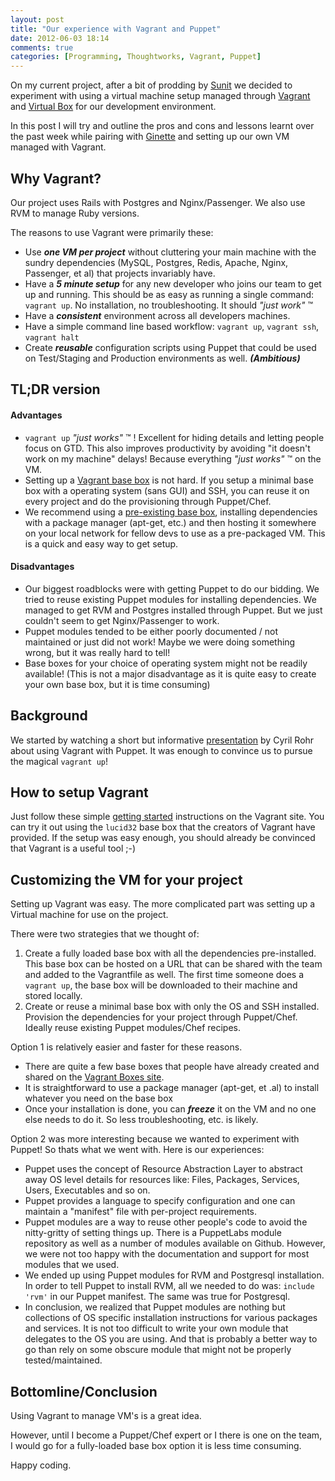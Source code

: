 ```yaml
---
layout: post
title: "Our experience with Vagrant and Puppet"
date: 2012-06-03 18:14
comments: true
categories: [Programming, Thoughtworks, Vagrant, Puppet]
---
```

On my current project, after a bit of prodding by [Sunit](http://twitter.com/sunitparekh) we decided to experiment with using a virtual
machine setup managed through [Vagrant](http://vagrantup.com) and [Virtual Box](http://virtualbox.org) for our development
environment. 

In this post I will try and outline the pros and cons and
lessons learnt over the past week while pairing with
[Ginette](http://twitter.com/vginette) and setting up our own VM
managed with Vagrant. 

## Why Vagrant?

Our project uses Rails with Postgres and Nginx/Passenger. We also use RVM to manage Ruby versions.

The reasons to use Vagrant were primarily these:

* Use **_one VM per project_** without cluttering your main machine with the sundry dependencies (MySQL, Postgres, Redis,
Apache, Nginx, Passenger, et al) that projects invariably have.
* Have a **_5 minute setup_** for any new developer who joins our team to
  get up and running. This should be as easy as running a single
  command: `vagrant up`. No installation, no troubleshooting. It
  should *"just work"* &#8482;
* Have a **_consistent_** environment across all developers machines.
* Have a simple command line based workflow: `vagrant up`, `vagrant ssh`,
  `vagrant halt`
* Create **_reusable_** configuration scripts using Puppet that could be used on Test/Staging and Production environments as well. **_(Ambitious)_**

## TL;DR version

#### Advantages

* `vagrant up` _"just works"_ &#8482; ! Excellent for hiding details and
  letting people focus on GTD. This also improves productivity by
  avoiding "it doesn't work on my machine" delays! Because everything
  _"just works"_ &#8482; on the VM.
* Setting up a  [Vagrant base box](http://vagrantup.com/v1/docs/base_boxes.html)
  is not hard. If you setup a minimal base box with a operating system
  (sans GUI) and SSH, you can reuse it on every project and do the provisioning through Puppet/Chef.
* We recommend using a [pre-existing base box](http://vagrantbox.es), installing dependencies
  with a package manager (apt-get, etc.) and then hosting it somewhere
  on your local network for fellow devs to use as a pre-packaged VM.
  This is a quick and easy way to get setup.

#### Disadvantages

* Our biggest roadblocks were with getting Puppet to do our bidding. We
  tried to reuse existing Puppet modules for installing dependencies.
  We managed to get RVM and Postgres installed through Puppet.
  But we just couldn't seem to get Nginx/Passenger to work. 
* Puppet modules tended to be either poorly documented / not
  maintained or just did not work! Maybe we were doing something
  wrong, but it was really hard to tell!
* Base boxes for your choice of operating system might not be readily
  available! (This is not a major disadvantage as it is quite easy to
  create your own base box, but it is time consuming)
  
## Background

We started by watching a short but informative
[presentation](http://crohr.me/presentations/vagrant-puppet/) by Cyril
Rohr about using Vagrant with Puppet. It was enough to convince us to
pursue the magical `vagrant up`!

## How to setup Vagrant

Just follow these simple
[getting started](http://vagrantup.com/v1/docs/getting-started/index.html)
instructions on the Vagrant site. You can try it out using the
`lucid32` base box that the creators of Vagrant have provided. If the
setup was easy enough, you should already be convinced that Vagrant is
a useful tool ;-)

## Customizing the VM for your project

Setting up Vagrant was easy. The more complicated part was
setting up a Virtual machine for use on the project.

There were two strategies that we thought of:

1. Create a fully loaded base box with all the dependencies pre-installed. This base box can be hosted on a URL that can be
  shared with the team and added to the Vagrantfile as well. The first
  time someone does a `vagrant up`, the base box will be downloaded to
  their machine and stored locally.
2. Create or reuse a minimal base box with only the OS and SSH
  installed. Provision the dependencies for your project through
  Puppet/Chef. Ideally reuse existing Puppet modules/Chef recipes.
  

Option 1 is relatively easier and faster for these reasons.

* There are quite a few base boxes that people have already created and
shared on the [Vagrant Boxes site](http://vagrantbox.es). 
* It is straightforward to use a package manager (apt-get, et .al) to
  install whatever you need on the base box
* Once your installation is done, you can _**freeze**_ it on the VM
  and no one else needs to do it. So less troubleshooting, etc. is likely.

Option 2 was more interesting because we wanted to experiment with
Puppet! So thats what we went with. Here is our experiences:

* Puppet uses the concept of Resource Abstraction Layer to abstract
  away OS level details for resources like: Files, Packages, Services,
  Users, Executables and so on.
* Puppet provides a language to specify configuration and one can
  maintain a "manifest" file with per-project requirements.
* Puppet modules are a way to reuse other people's code to avoid the
  nitty-gritty of setting things up. There is a PuppetLabs module
  repository as well as a number of modules available on Github. 
  However, we were not too happy with the documentation and support
  for most modules that we used.
* We ended up using Puppet modules for RVM and Postgresql
  installation. In order to tell Puppet to install RVM, all we needed
  to do was: `include 'rvm'` in our Puppet manifest. The same was true
  for Postgresql. 
* In conclusion, we realized that Puppet modules are nothing but
  collections of OS specific installation instructions for various
  packages and services. It is not too difficult to write your own
  module that delegates to the OS you are using. And that is probably
  a better way to go than rely on some obscure module that might not
  be properly tested/maintained.
  
## Bottomline/Conclusion

Using Vagrant to manage VM's is a great idea. 

However, until I become a Puppet/Chef expert or I there is one on the team, I would go for a fully-loaded base
box option it is less time consuming.

Happy coding.
